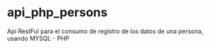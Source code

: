 # api_php_persons
Api RestFul para el consumo de registro de los datos de una persona, usando MYSQL - PHP
